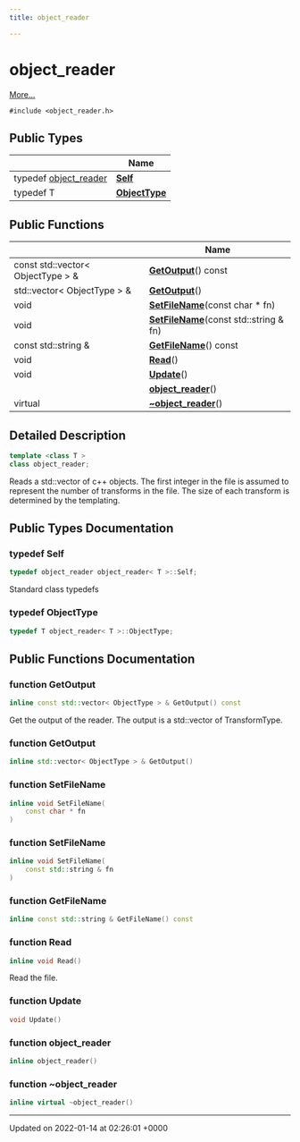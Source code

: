 ```yaml
---
title: object_reader

---
```


# object_reader



 [More...](#detailed-description)


`#include <object_reader.h>`

## Public Types

|                | Name           |
| -------------- | -------------- |
| typedef [object_reader](../Classes/classobject__reader.md) | **[Self](../Classes/classobject__reader.md#typedef-self)**  |
| typedef T | **[ObjectType](../Classes/classobject__reader.md#typedef-objecttype)**  |

## Public Functions

|                | Name           |
| -------------- | -------------- |
| const std::vector< ObjectType > & | **[GetOutput](../Classes/classobject__reader.md#function-getoutput)**() const |
| std::vector< ObjectType > & | **[GetOutput](../Classes/classobject__reader.md#function-getoutput)**() |
| void | **[SetFileName](../Classes/classobject__reader.md#function-setfilename)**(const char * fn) |
| void | **[SetFileName](../Classes/classobject__reader.md#function-setfilename)**(const std::string & fn) |
| const std::string & | **[GetFileName](../Classes/classobject__reader.md#function-getfilename)**() const |
| void | **[Read](../Classes/classobject__reader.md#function-read)**() |
| void | **[Update](../Classes/classobject__reader.md#function-update)**() |
| | **[object_reader](../Classes/classobject__reader.md#function-object-reader)**() |
| virtual | **[~object_reader](../Classes/classobject__reader.md#function-~object-reader)**() |

## Detailed Description

```cpp
template <class T >
class object_reader;
```


Reads a std::vector of c++ objects. The first integer in the file is assumed to represent the number of transforms in the file. The size of each transform is determined by the templating. 

## Public Types Documentation

### typedef Self

```cpp
typedef object_reader object_reader< T >::Self;
```


Standard class typedefs 


### typedef ObjectType

```cpp
typedef T object_reader< T >::ObjectType;
```


## Public Functions Documentation

### function GetOutput

```cpp
inline const std::vector< ObjectType > & GetOutput() const
```


Get the output of the reader. The output is a std::vector of TransformType. 


### function GetOutput

```cpp
inline std::vector< ObjectType > & GetOutput()
```


### function SetFileName

```cpp
inline void SetFileName(
    const char * fn
)
```


### function SetFileName

```cpp
inline void SetFileName(
    const std::string & fn
)
```


### function GetFileName

```cpp
inline const std::string & GetFileName() const
```


### function Read

```cpp
inline void Read()
```


Read the file. 


### function Update

```cpp
void Update()
```


### function object_reader

```cpp
inline object_reader()
```


### function ~object_reader

```cpp
inline virtual ~object_reader()
```


-------------------------------

Updated on 2022-01-14 at 02:26:01 +0000